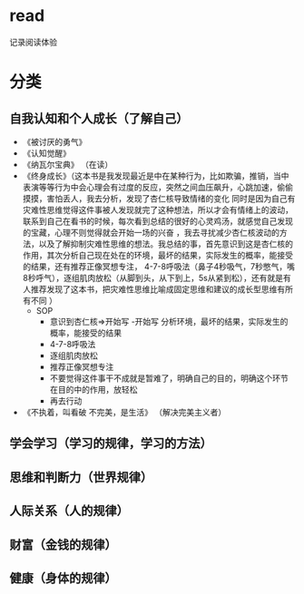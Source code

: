 # read
记录阅读体验
# 分类
## 自我认知和个人成长（了解自己）
- 《被讨厌的勇气》
- 《认知觉醒》
- 《纳瓦尔宝典》 （在读）
- 《终身成长》（这本书是我发现最近是中在某种行为，比如欺骗，推销，当中表演等等行为中会心理会有过度的反应，突然之间血压飙升，心跳加速，偷偷摸摸，害怕丢人，我去分析，发现了杏仁核导致情绪的变化
  同时是因为自己有灾难性思维觉得这件事被人发现就完了这种想法，所以才会有情绪上的波动，联系到自己在看书的时候，每次看到总结的很好的心灵鸡汤，就感觉自己发现的宝藏，心理不则觉得就会开始一场的兴奋
  ，我去寻扰减少杏仁核波动的方法，以及了解抑制灾难性思维的想法。我总结的事，首先意识到这是杏仁核的作用，其次分析自己现在处在的环境，最坏的结果，实际发生的概率，能接受的结果，还有推荐正像冥想专注，
  4-7-8呼吸法（鼻子4秒吸气，7秒憋气，嘴8秒呼气），逐组肌肉放松（从脚到头，从下到上，5s从紧到松），还有就是有人推荐发现了这本书，把灾难性思维比喻成固定思维和建议的成长型思维有所有不同 ）
  - SOP
    - 意识到杏仁核=>开始写
    -开始写 分析环境，最坏的结果，实际发生的概率，能接受的结果
    - 4-7-8呼吸法
    - 逐组肌肉放松
    - 推荐正像冥想专注
    - 不要觉得这件事干不成就是暂难了，明确自己的目的，明确这个环节在目的中的作用，放轻松
    - 再去行动
- 《不执着，叫看破 不完美，是生活》 （解决完美主义者）
## 学会学习（学习的规律，学习的方法）
## 思维和判断力（世界规律）
## 人际关系（人的规律）
## 财富（金钱的规律）
## 健康（身体的规律）
